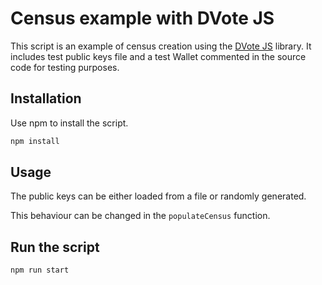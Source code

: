# Census example with DVote JS

This script is an example of census creation using the [DVote JS](https://github.com/vocdoni/dvote-js) library. It includes test public keys file and a test Wallet commented in the source code for testing purposes.

## Installation

Use npm to install the script.

```bash
npm install
```

## Usage

The public keys can be either loaded from a file or randomly generated. 

This behaviour can be changed in the `populateCensus` function.

## Run the script

```bash
npm run start
```
